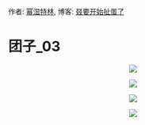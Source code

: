 作者: [幂湿特林](https://github.com/linmingdao), 博客: [叕要开始扯蛋了](https://linmingdao.github.io/)

# 团子\_03

<p align="center"><img src=https://linmingdao.github.io/blog/assets/tuanzi/tuanzi_10.jpg></p>

<p align="center"><img src=https://linmingdao.github.io/blog/assets/tuanzi/tuanzi_11.jpg></p>

<p align="center"><img src=https://linmingdao.github.io/blog/assets/tuanzi/tuanzi_12.jpg></p>

<p align="center"><img src=https://linmingdao.github.io/blog/assets/tuanzi/tuanzi_13.jpg></p>
